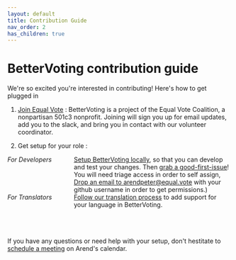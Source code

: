 ```yaml
---
layout: default
title: Contribution Guide
nav_order: 2
has_children: true
---
```


# BetterVoting contribution guide

We're so excited you're interested in contributing! Here's how to get plugged in

1. [Join Equal Vote](https://equal.vote/join) : BetterVoting is a project of the Equal Vote Coalition, a nonpartisan 501c3 nonprofit. Joining will sign you up for email updates, add you to the slack, and bring you in contact with our volunteer coordinator. 

1. Get setup for your role : 

<div style="display: grid; grid-template-rows: 1fr 1fr; grid-template-columns: 150px 1fr">
    <div><i>For Developers</i></div>
    <div><a href="1_local_setup.html">Setup BetterVoting locally</a>, so that you can develop and test your changes. Then <a href="https://github.com/Equal-Vote/star-server/issues?q=is%3Aissue%20state%3Aopen%20label%3A%22good%20first%20issue%22">grab a good-first-issue</a>! You will need triage access in order to self assign, <a href="mailto:arendpeter@equal.vote?subject=Triage%20Permissions%20Request&body=Hi%20there!%20Please%20add%20triage%20permissions%20for%20INSERT_GITHUB_USER_NAME.">Drop an email to arendpeter@equal.vote</a> with your github username in order to get permissions.)</div>
    <div><i>For Translators</i></div>
    <div><a href="5_adding_translations.html">Follow our translation process</a> to add support for your language in BetterVoting.</div>
</div>

If you have any questions or need help with your setup, don't hestitate to [schedule a meeting](https://starvoting.org/meeting) on Arend's calendar.
